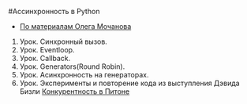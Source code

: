 #Ассинхронность в Python
* [По материалам Олега Мочанова](https://www.youtube.com/playlist?list=PLlWXhlUMyooawilqK4lPXRvxtbYiw34S8)
1. Урок. Синхронный вызов.
2. Урок. Eventloop.
3. Урок. Callback.
4. Урок. Generators(Round Robin).
5. Урок. Асинхронность на генераторах.
6. Урок. Эксперименты и повторение кода из выступления Дэвида Бизли [Конкурентность в Питоне](https://youtu.be/ys8lW8eQaJQ)